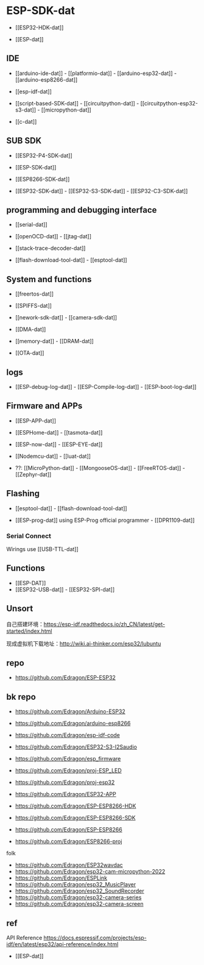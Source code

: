 



# ESP-SDK-dat

- [[ESP32-HDK-dat]]

- [[ESP-dat]] 

## IDE 

- [[arduino-ide-dat]] - [[platformio-dat]] - [[arduino-esp32-dat]] - [[arduino-esp8266-dat]]

- [[esp-idf-dat]] 

- [[script-based-SDK-dat]] - [[circuitpython-dat]] - [[circuitpython-esp32-s3-dat]] - [[micropython-dat]]

- [[c-dat]]



## SUB SDK 

- [[ESP32-P4-SDK-dat]]

- [[ESP-SDK-dat]]  

- [[ESP8266-SDK-dat]]

- [[ESP32-SDK-dat]] - [[ESP32-S3-SDK-dat]] - [[ESP32-C3-SDK-dat]]


## programming and debugging interface 

- [[serial-dat]]

- [[openOCD-dat]] - [[jtag-dat]]

- [[stack-trace-decoder-dat]]

- [[flash-download-tool-dat]] - [[esptool-dat]]

## System and functions 

- [[freertos-dat]]

- [[SPIFFS-dat]]

- [[nework-sdk-dat]] - [[camera-sdk-dat]]

- [[DMA-dat]]

- [[memory-dat]] - [[DRAM-dat]]

- [[OTA-dat]]


## logs 

- [[ESP-debug-log-dat]] - [[ESP-Compile-log-dat]] - [[ESP-boot-log-dat]]



## Firmware and APPs 

- [[ESP-APP-dat]]

- [[ESPHome-dat]] - [[tasmota-dat]]

- [[ESP-now-dat]] - [[ESP-EYE-dat]]

- [[Nodemcu-dat]] - [[luat-dat]]

- ??: [[MicroPython-dat]] - [[MongooseOS-dat]] - [[FreeRTOS-dat]] - [[Zephyr-dat]]


## Flashing 

- [[esptool-dat]] - [[flash-download-tool-dat]]

- [[ESP-prog-dat]] using ESP-Prog official programmer - [[DPR1109-dat]]

### Serial Connect 
Wirings use [[USB-TTL-dat]]


## Functions 

- [[ESP-DAT]]
- [[ESP32-USB-dat]] - [[ESP32-SPI-dat]] 


## Unsort 

自己搭建环境：https://esp-idf.readthedocs.io/zh_CN/latest/get-started/index.html

现成虚拟机下载地址：http://wiki.ai-thinker.com/esp32/lubuntu


## repo 

- https://github.com/Edragon/ESP-ESP32

## bk repo

- https://github.com/Edragon/Arduino-ESP32
- https://github.com/Edragon/arduino-esp8266
- https://github.com/Edragon/esp-idf-code
- https://github.com/Edragon/ESP32-S3-I2Saudio



- https://github.com/Edragon/esp_firmware

- https://github.com/Edragon/proj-ESP_LED
- https://github.com/Edragon/proj-esp32
- https://github.com/Edragon/ESP32-APP

- https://github.com/Edragon/ESP-ESP8266-HDK
- https://github.com/Edragon/ESP-ESP8266-SDK
- https://github.com/Edragon/ESP-ESP8266
- https://github.com/Edragon/ESP8266-proj

folk 
- https://github.com/Edragon/ESP32wavdac
- https://github.com/Edragon/esp32-cam-micropython-2022
- https://github.com/Edragon/ESPLink
- https://github.com/Edragon/esp32_MusicPlayer
- https://github.com/Edragon/esp32_SoundRecorder
- https://github.com/Edragon/esp32-camera-series
- https://github.com/Edragon/esp32-camera-screen


## ref 

API Reference
https://docs.espressif.com/projects/esp-idf/en/latest/esp32/api-reference/index.html

- [[ESP-dat]]

